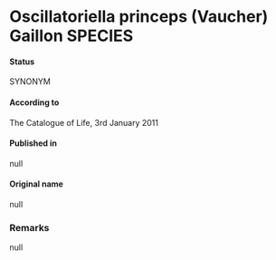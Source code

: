 # Oscillatoriella princeps (Vaucher) Gaillon SPECIES

#### Status
SYNONYM

#### According to
The Catalogue of Life, 3rd January 2011

#### Published in
null

#### Original name
null

### Remarks
null